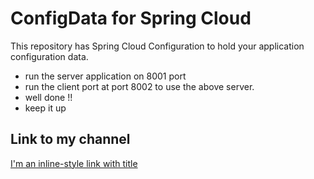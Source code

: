 # ConfigData for Spring Cloud
This repository has Spring Cloud Configuration to hold your application configuration data.


* run the server application on 8001 port
* run the client port at port 8002 to use the above server.
* well done !!
* keep it up


## Link to my channel

[I'm an inline-style link with title](https://www.google.com "Google's Homepage")

